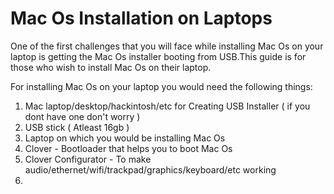 # Mac Os Installation on Laptops
One of the first challenges that you will face while installing Mac Os on your laptop is getting the Mac Os installer booting from USB.This guide is for those who wish to install Mac Os on their laptop.

For installing Mac Os on your laptop you would need the following things:
1. Mac laptop/desktop/hackintosh/etc for Creating USB Installer ( if you dont have one don't worry )
2. USB stick ( Atleast 16gb )
3. Laptop on which you would be installing Mac Os
4. Clover - Bootloader that helps you to boot Mac Os
5. Clover Configurator - To make audio/ethernet/wifi/trackpad/graphics/keyboard/etc working
6. 
